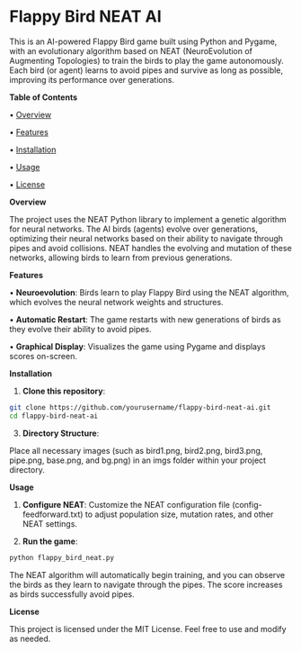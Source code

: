 # **Flappy Bird NEAT AI**

This is an AI-powered Flappy Bird game built using Python and Pygame, with an evolutionary algorithm based on NEAT (NeuroEvolution of Augmenting Topologies) to train the birds to play the game autonomously. Each bird (or agent) learns to avoid pipes and survive as long as possible, improving its performance over generations.


**Table of Contents**

•  [Overview](#overview)

•  [Features](#features)

•  [Installation](#installation)

•  [Usage](#usage)

•  [License](#license)

**Overview**

The project uses the NEAT Python library to implement a genetic algorithm for neural networks. The AI birds (agents) evolve over generations, optimizing their neural networks based on their ability to navigate through pipes and avoid collisions. NEAT handles the evolving and mutation of these networks, allowing birds to learn from previous generations.

**Features**

•  **Neuroevolution**: Birds learn to play Flappy Bird using the NEAT algorithm, which evolves the neural network weights and structures.

•  **Automatic Restart**: The game restarts with new generations of birds as they evolve their ability to avoid pipes.

•  **Graphical Display**: Visualizes the game using Pygame and displays scores on-screen.

**Installation**

1. **Clone this repository**:

```bash
git clone https://github.com/yourusername/flappy-bird-neat-ai.git
cd flappy-bird-neat-ai
```
3. **Directory Structure**:

Place all necessary images (such as bird1.png, bird2.png, bird3.png, pipe.png, base.png, and bg.png) in an imgs folder within your project directory.

**Usage**

1. **Configure NEAT**: Customize the NEAT configuration file (config-feedforward.txt) to adjust population size, mutation rates, and other NEAT settings.

2. **Run the game**:
```bash
python flappy_bird_neat.py
```
The NEAT algorithm will automatically begin training, and you can observe the birds as they learn to navigate through the pipes. The score increases as birds successfully avoid pipes.

**License**

This project is licensed under the MIT License. Feel free to use and modify as needed.
